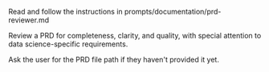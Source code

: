 Read and follow the instructions in prompts/documentation/prd-reviewer.md

Review a PRD for completeness, clarity, and quality, with special attention to data science-specific requirements.

Ask the user for the PRD file path if they haven't provided it yet.
